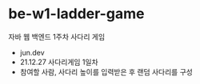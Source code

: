 # be-w1-ladder-game

자바 웹 백엔드 1주차 사다리 게임


- jun.dev
- 21.12.27 사다리게임 1일차
- 참여할 사람, 사다리 높이를 입력받은 후 랜덤 사다리를 구성

